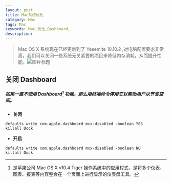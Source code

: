 ```yaml
---
layout: post
title: Mac系统优化
category: Mac
tags: Mac
keywords: Mac,优化,Dashboard,
description: 
---
```


> Mac OS X 系统现在已经更新到了 Yesemite 10.10.2 ,对电脑配置要求非常高，我们可以关闭一些系统无关紧要的项目来降低内存消耗，从而提升性能。![图片标题](http://image.weiosx.com/%E2%80%9CJustin%E2%80%99%E6%88%AA%E5%9B%BE%E2%80%9D%202015-03-14%20%E4%B8%8A%E5%8D%881.06.40.jpg)

## **关闭 Dashboard**

##### 如果一直不使用 Dashboard[^1] 功能，那么用终端命令停用它以帮助用户以节省空间。 
   
[^1]: 是苹果公司 Mac OS X v10.4 Tiger 操作系统中的应用程式，是将多个仪表、图表、报表等内容整合在一个页面上进行显示的仪表盘工具。  

   - **关闭**
   
```
defaults write com.apple.dashboard mcx-disabled -boolean YES
killall Dock
```

   - **开启**
   
```
defaults write com.apple.dashboard mcx-disabled -boolean NO
killall Dock
```
